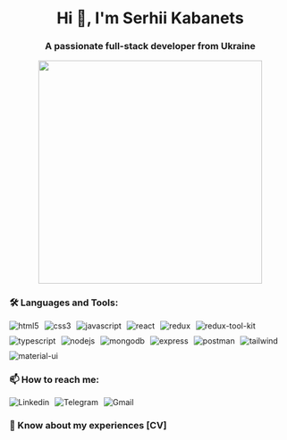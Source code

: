 <h1 align="center">Hi 👋, I'm Serhii Kabanets</h1>
<h3 align="center">A passionate full-stack developer from Ukraine</h3>
<div id="header" align="center">
  <img src="https://media.licdn.com/dms/image/D4D12AQEZtPCuttD_iQ/article-cover_image-shrink_600_2000/0/1697453573297?e=2147483647&v=beta&t=HkN6gZbpfAZ0k5Xb88iQXfQpbeKR-YHIKCvzI0gbIhM" width="400"/>
</div>

<h3 align="left">🛠️ Languages and Tools:</h3>
<div style="display: flex; flex-wrap: wrap; gap: 10px; width: 100%;"> 
    <img src="https://img.shields.io/badge/HTML5-E34F26?style=for-the-badge&logo=html5&logoColor=white" alt="html5"/> 
    <img src="https://img.shields.io/badge/CSS3-1572B6?style=for-the-badge&logo=css3&logoColor=white" alt="css3"/> 
    <img src="https://img.shields.io/badge/JavaScript-323330?style=for-the-badge&logo=javascript&logoColor=F7DF1E" alt="javascript"/> 
    <img src="https://img.shields.io/badge/React-20232A?style=for-the-badge&logo=react&logoColor=61DAFB" alt="react"/> 
    <img src="https://img.shields.io/badge/Redux-593D88?style=for-the-badge&logo=redux&logoColor=white" alt="redux"/>
    <img src="https://img.shields.io/badge/Redux_Toolkit-764ABC?style=for-the-badge&logo=redux&logoColor=white" alt="redux-tool-kit"/>
    <img src="https://img.shields.io/badge/TypeScript-3178C6?style=for-the-badge&logo=typescript&logoColor=white" alt="typescript"/>
    <img src="https://img.shields.io/badge/Node.js-339933?style=for-the-badge&logo=nodedotjs&logoColor=white" alt="nodejs"/> 
    <img src="https://img.shields.io/badge/MongoDB-4EA94B?style=for-the-badge&logo=mongodb&logoColor=white" alt="mongodb"/> 
    <img src="https://img.shields.io/badge/Express-000000?style=for-the-badge&logo=express&logoColor=white" alt="express"/> 
    <img src="https://img.shields.io/badge/Postman-FF6C37?style=for-the-badge&logo=postman&logoColor=white" alt="postman"/> 
    <img src="https://img.shields.io/badge/Tailwind_CSS-38B2AC?style=for-the-badge&logo=tailwind-css&logoColor=white" alt="tailwind"/> 
    <img src="https://img.shields.io/badge/Material_UI-0081CB?style=for-the-badge&logo=material-ui&logoColor=white" alt="material-ui"/> 
</div>

<h3 align="left">📫 How to reach me:</h3>
<div style="display: flex; gap: 10px;">
<a href="https://www.linkedin.com/in/serhii-kabanets/" style="text-decoration: none;"><img src="https://img.shields.io/badge/LinkedIn-0077B5?style=for-the-badge&logo=linkedin&logoColor=white" alt="Linkedin"/></a>
<a href="https://t.me/sergey_kabanets" style="text-decoration: none;"><img src="https://img.shields.io/badge/Telegram-2CA5E0?style=for-the-badge&logo=telegram&logoColor=white" alt="Telegram"/></a>
<a href="mailto:skabanets97@gmail.com" style="text-decoration: none;"><img src="https://img.shields.io/badge/Gmail-D14836?style=for-the-badge&logo=gmail&logoColor=white" alt="Gmail"/></a>
</div>

<h3 align="left">📄 Know about my experiences <a href="https://drive.google.com/file/d/1EgdTv17jfgYKgiiF81Tx8UzG_b1Hu2FJ/view" style="text-decoration: none; color: inherit;">[CV]</a></h3>
